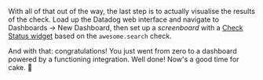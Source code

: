 With all of that out of the way, the last step is to actually visualise the results of the check. Load up the Datadog web interface and navigate to Dashboards → New Dashboard, then set up a *screenboard* with a [Check Status widget](https://docs.datadoghq.com/graphing/widgets/check_status/#pagetitle) based on the `awesome.search` check.

And with that: congratulations! You just went from zero to a dashboard powered by a functioning integration. Well done! Now's a good time for cake. 🍰

